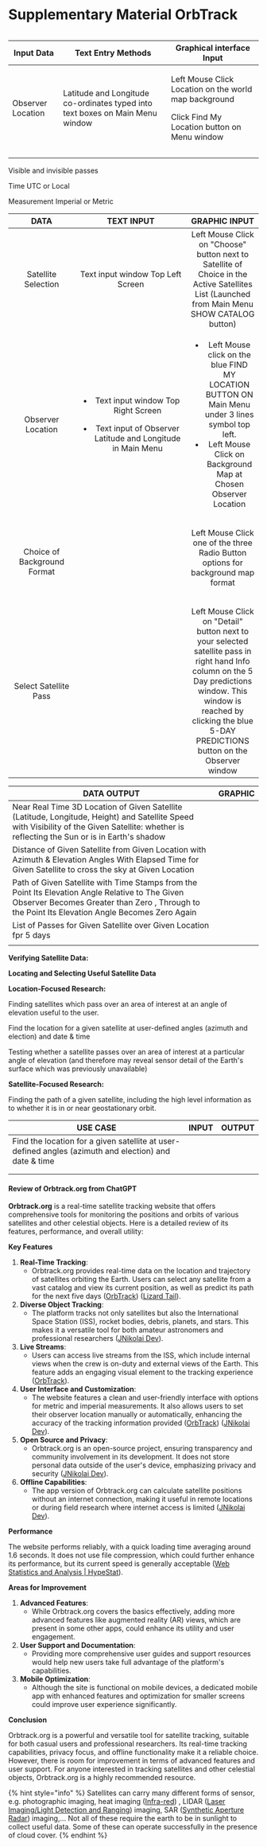 # Supplementary Material OrbTrack

<figure><img src=".gitbook/assets/image (2) (1).png" alt=""><figcaption></figcaption></figure>

| Input Data        | Text Entry Methods                                                            | Graphical interface Input                                                                                       |
| ----------------- | ----------------------------------------------------------------------------- | --------------------------------------------------------------------------------------------------------------- |
| Observer Location | Latitude and Longitude co-ordinates typed into text boxes on Main Menu window | <p>Left Mouse Click Location on the world map background</p><p>Click Find My Location button on Menu window</p> |
|                   |                                                                               |                                                                                                                 |
|                   |                                                                               |                                                                                                                 |

Visible and invisible passes

Time UTC or Local

Measurement Imperial or Metric

<table><thead><tr><th width="118" align="center">DATA</th><th width="209" align="center">TEXT INPUT</th><th align="center">GRAPHIC INPUT</th></tr></thead><tbody><tr><td align="center">Satellite Selection</td><td align="center">Text input window Top Left Screen</td><td align="center">Left Mouse Click on "Choose" button next to Satellite of Choice in the Active Satellites List (Launched from Main Menu SHOW CATALOG button)<img src=".gitbook/assets/satellitedatabasecelestrak headingsANNOTATED.jpg" alt=""></td></tr><tr><td align="center">Observer Location</td><td align="center"><ul><li>Text input window Top Right Screen</li></ul><ul><li>Text input of Observer Latitude and Longitude in Main Menu<img src=".gitbook/assets/image (2).png" alt=""></li></ul><p></p><p></p></td><td align="center"><ul><li>Left Mouse click on the blue FIND MY LOCATION BUTTON ON Main Menu under 3 lines symbol top left.</li><li>Left Mouse Click on Background Map at Chosen Observer Location<img src=".gitbook/assets/LandingPageViewANNOTATEDbigarrow.jpg" alt=""></li></ul></td></tr><tr><td align="center">Choice of Background Format</td><td align="center"></td><td align="center"><p>Left Mouse Click one of the three Radio Button options for background map format</p><p><img src=".gitbook/assets/map selectionsubwindow (2).JPG" alt=""></p></td></tr><tr><td align="center">Select Satellite Pass</td><td align="center"></td><td align="center">Left Mouse Click on "Detail" button next to your selected satellite pass in right hand Info column on the 5 Day predictions window. This window is reached by clicking the blue 5-DAY PREDICTIONS button on the Observer window<img src=".gitbook/assets/image (6).png" alt=""></td></tr></tbody></table>

| DATA OUTPUT                                                                                                                                                                                        | GRAPHIC                                                                                         |
| -------------------------------------------------------------------------------------------------------------------------------------------------------------------------------------------------- | ----------------------------------------------------------------------------------------------- |
| Near Real Time 3D Location of Given Satellite (Latitude, Longitude, Height) and Satellite Speed with Visibility of the Given Satellite:  whether is reflecting the Sun or is in Earth's shadow     | <img src=".gitbook/assets/image (4) (1).png" alt="" data-size="original">                       |
| Distance of Given Satellite from Given Location with Azimuth & Elevation Angles With Elapsed Time for Given Satellite to cross the sky at Given Location                                           | <img src=".gitbook/assets/image (3) (1).png" alt="" data-size="original">                       |
| Path of Given Satellite with Time Stamps from the Point Its Elevation Angle Relative to The Given Observer Becomes Greater than Zero , Through to the Point Its Elevation Angle Becomes Zero Again | <img src=".gitbook/assets/detailpredictionwindowcosmosexample.JPG" alt="" data-size="original"> |
| List of Passes for Given Satellite over Given Location fpr 5 days                                                                                                                                  | <img src=".gitbook/assets/image (1) (1).png" alt="" data-size="original">                       |
|                                                                                                                                                                                                    |                                                                                                 |

**Verifying Satellite Data:**&#x20;

**Locating and Selecting Useful Satellite Data**

**Location-Focused Research:**&#x20;

Finding satellites which pass over an area of interest at an angle of elevation useful to the user.



Find the location for a given satellite at user-defined angles (azimuth and election) and date & time

Testing whether a satellite passes over an area of interest at a particular angle of elevation (and therefore may reveal sensor detail of the Earth's surface which was previously unavailable)

**Satellite-Focused Research:**&#x20;

Finding the path of a given satellite, including the high level information as to whether it is in or near geostationary orbit.

| USE CASE                                                                                              | INPUT | OUTPUT |
| ----------------------------------------------------------------------------------------------------- | ----- | ------ |
| Find the location for a given satellite at user-defined angles (azimuth and election) and date & time |       |        |
|                                                                                                       |       |        |
|                                                                                                       |       |        |

#### Review of Orbtrack.org from ChatGPT

**Orbtrack.org** is a real-time satellite tracking website that offers comprehensive tools for monitoring the positions and orbits of various satellites and other celestial objects. Here is a detailed review of its features, performance, and overall utility:

**Key Features**

1. **Real-Time Tracking**:
   * Orbtrack.org provides real-time data on the location and trajectory of satellites orbiting the Earth. Users can select any satellite from a vast catalog and view its current position, as well as predict its path for the next five days​ ([OrbTrack](https://www.orbtrack.org/))​​ ([Lizard Tail](https://www.lizard-tail.com/isana/tracking/))​.
2. **Diverse Object Tracking**:
   * The platform tracks not only satellites but also the International Space Station (ISS), rocket bodies, debris, planets, and stars. This makes it a versatile tool for both amateur astronomers and professional researchers​ ([JNikolai Dev](https://jnikolai.dev/apps/orbtrack/))​.
3. **Live Streams**:
   * Users can access live streams from the ISS, which include internal views when the crew is on-duty and external views of the Earth. This feature adds an engaging visual element to the tracking experience​ ([OrbTrack](https://www.orbtrack.org/))​.
4. **User Interface and Customization**:
   * The website features a clean and user-friendly interface with options for metric and imperial measurements. It also allows users to set their observer location manually or automatically, enhancing the accuracy of the tracking information provided​ ([OrbTrack](https://www.orbtrack.org/))​​ ([JNikolai Dev](https://jnikolai.dev/apps/orbtrack/))​.
5. **Open Source and Privacy**:
   * Orbtrack.org is an open-source project, ensuring transparency and community involvement in its development. It does not store personal data outside of the user's device, emphasizing privacy and security​ ([JNikolai Dev](https://jnikolai.dev/apps/orbtrack/))​.
6. **Offline Capabilities**:
   * The app version of Orbtrack.org can calculate satellite positions without an internet connection, making it useful in remote locations or during field research where internet access is limited​ ([JNikolai Dev](https://jnikolai.dev/apps/orbtrack/))​.

**Performance**

The website performs reliably, with a quick loading time averaging around 1.6 seconds. It does not use file compression, which could further enhance its performance, but its current speed is generally acceptable​ ([Web Statistics and Analysis | HypeStat](https://hypestat.com/info/orbtrack.org))​.

**Areas for Improvement**

1. **Advanced Features**:
   * While Orbtrack.org covers the basics effectively, adding more advanced features like augmented reality (AR) views, which are present in some other apps, could enhance its utility and user engagement.
2. **User Support and Documentation**:
   * Providing more comprehensive user guides and support resources would help new users take full advantage of the platform's capabilities.
3. **Mobile Optimization**:
   * Although the site is functional on mobile devices, a dedicated mobile app with enhanced features and optimization for smaller screens could improve user experience significantly.

**Conclusion**

Orbtrack.org is a powerful and versatile tool for satellite tracking, suitable for both casual users and professional researchers. Its real-time tracking capabilities, privacy focus, and offline functionality make it a reliable choice. However, there is room for improvement in terms of advanced features and user support. For anyone interested in tracking satellites and other celestial objects, Orbtrack.org is a highly recommended resource.

{% hint style="info" %}
Satellites can carry many different forms of sensor, e.g. photographic imaging, heat imaging ([Infra-red](https://www.earthdata.nasa.gov/learn/find-data/near-real-time/viirs)) , LIDAR  ([Laser Imaging/Light Detection and Ranging](https://www.synopsys.com/glossary/what-is-lidar.html)) imaging, SAR ([Synthetic Aperture Radar](https://www.keysight.com/blogs/en/inds/2020/08/28/what-is-synthetic-aperture-radar)) imaging,... Not all of these require the earth to be in sunlight to collect useful data. Some of these can operate successfully in the presence of cloud cover.
{% endhint %}
